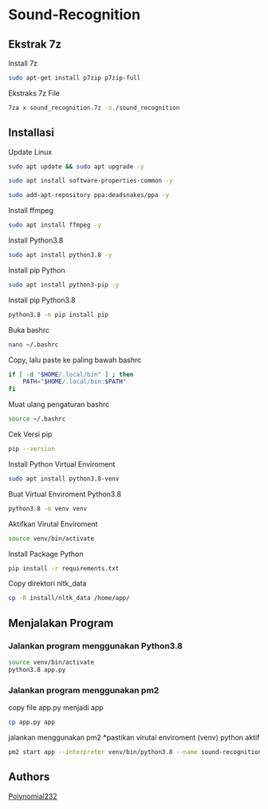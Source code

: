 # Sound-Recognition

## Ekstrak 7z

Install 7z
```bash
sudo apt-get install p7zip p7zip-full
```
Ekstraks 7z File
```bash
7za x sound_recognition.7z -o./sound_recognition
```


## Installasi

Update Linux
```bash
sudo apt update && sudo apt upgrade -y
```
```bash
sudo apt install software-properties-common -y
```
```bash
sudo add-apt-repository ppa:deadsnakes/ppa -y
```

Install ffmpeg
```bash
sudo apt install ffmpeg -y
```

Install Python3.8
```bash
sudo apt install python3.8 -y
```

Install pip Python
```bash
sudo apt install python3-pip -y
```

Install pip Python3.8
```bash
python3.8 -m pip install pip
```

Buka bashrc
```bash
nano ~/.bashrc
```

Copy, lalu paste ke paling bawah bashrc
```bash
if [ -d "$HOME/.local/bin" ] ; then
    PATH="$HOME/.local/bin:$PATH"
fi
```

Muat ulang pengaturan bashrc
```bash
source ~/.bashrc
```

Cek Versi pip
```bash
pip --version
```

Install Python Virtual Enviroment
```bash
sudo apt install python3.8-venv
```

Buat Virtual Enviroment Python3.8
```bash
python3.8 -m venv venv
```

Aktifkan Virutal Enviroment
```bash
source venv/bin/activate
```

Install Package Python
```bash
pip install -r requirements.txt
```

Copy direktori nltk_data
```bash
cp -R install/nltk_data /home/app/
```
## Menjalakan Program

### Jalankan program menggunakan Python3.8
```bash
source venv/bin/activate
python3.8 app.py
```

### Jalankan program menggunakan pm2
copy file app.py menjadi app
```bash
cp app.py app
```
jalankan menggunakan pm2
*pastikan virutal enviroment (venv) python aktif
```bash
pm2 start app --interpreter venv/bin/python3.8 --name sound-recognition
```

## Authors



[Polynomial232](https://github.com/Polynomial232)

